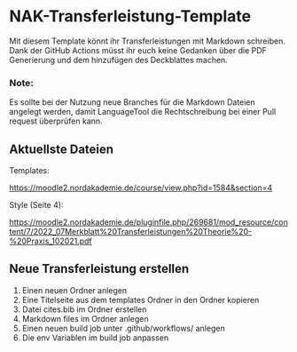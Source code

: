 # NAK-Transferleistung-Template

Mit diesem Template könnt ihr Transferleistungen mit Markdown schreiben. Dank der GitHub Actions müsst ihr euch keine Gedanken über die PDF Generierung und dem hinzufügen des Deckblattes machen. 

### Note:
Es sollte bei der Nutzung neue Branches für die Markdown Dateien angelegt werden, damit LanguageTool die Rechtschreibung bei einer Pull request überprüfen kann.

## Aktuellste Dateien
Templates:

https://moodle2.nordakademie.de/course/view.php?id=1584&section=4

Style (Seite 4):  

https://moodle2.nordakademie.de/pluginfile.php/269681/mod_resource/content/7/2022_07Merkblatt%20Transferleistungen%20Theorie%20-%20Praxis_102021.pdf

## Neue Transferleistung erstellen

1. Einen neuen Ordner anlegen
2. Eine Titelseite aus dem templates Ordner in den Ordner kopieren
3. Datei cites.bib im Ordner erstellen
4. Markdown files im Ordner anlegen
5. Einen neuen build job unter .github/workflows/ anlegen
6. Die env Variablen im build job anpassen

